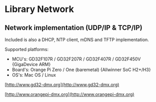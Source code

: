 # Library Network
## Network implementation (UDP/IP & TCP/IP)

Included is also a DHCP, NTP client, mDNS and TFTP implementation.

Supported platforms:

- MCU's: GD32F107R / GD32F207R / GD32F407R / GD32F450V {GigaDevice ARM}
- Board's: Orange Pi Zero / One (baremetal) {Allwinner SoC H2+/H3}
- OS's: Mac OS / Linux

[http://www.gd32-dmx.org](http://www.gd32-dmx.org)

[http://www.orangepi-dmx.org](http://www.orangepi-dmx.org)


